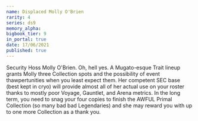 ```yaml
---
name: Displaced Molly O'Brien
rarity: 4
series: ds9
memory_alpha:
bigbook_tier: 9
in_portal: true
date: 17/06/2021
published: true
---
```


Security Hoss Molly O'Brien. Oh, hell yes. A Mugato-esque Trait lineup grants Molly three Collection spots and the possibility of event thawpertunities when you least expect them. Her competent SEC base (best kept in cryo) will provide almost all of her actual use on your roster thanks to mostly poor Voyage, Gauntlet, and Arena metrics.  In the long term, you need to snag your four copies to finish the AWFUL Primal Collection (so many bad bad Legendaries) and she may reward you with up to one more Collection as a thank you.

